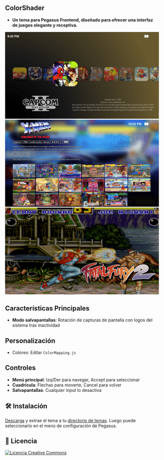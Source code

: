 
## ColorShader

- **Un tema para Pegasus Frontend, diseñado para ofrecer una interfaz de juegos elegante y receptiva.**

![screen](https://github.com/ZagonAb/ColorShader/blob/d0c57585d9fb631c02d70102718a997ddbe5de68/.meta/screenshots/screen.png)
![screen1](https://github.com/ZagonAb/ColorShader/blob/f312ec4ec3d67990c776ca2ad8e643aee7b36c7d/.meta/screenshots/screen1.png)
![screen2](https://github.com/ZagonAb/ColorShader/blob/d0c57585d9fb631c02d70102718a997ddbe5de68/.meta/screenshots/screen2.png)


## Características Principales
- **Modo salvapantallas**: Rotación de capturas de pantalla con logos del sistema tras inactividad

## Personalización

- Colores: Editar `ColorMapping.js`

## Controles

- **Menú principal**: Izq/Der para navegar, Accept para seleccionar
- **Cuadrícula**: Flechas para moverte, Cancel para volver
- **Salvapantallas**: Cualquier input lo desactiva


## 🛠️ Instalación

[Descarga](https://github.com/ZagonAb/ColorShader/archive/refs/heads/main.zip) y extrae el tema a tu [directorio de temas](http://pegasus-frontend.org/docs/user-guide/installing-themes). Luego puede seleccionarlo en el menú de configuración de Pegasus.

## 📜 Licencia

<a rel="license" href="http://creativecommons.org/licenses/by-nc-sa/4.0/"><img alt="Licencia Creative Commons" style="border-width:0" src="https://i.creativecommons.org/l/by-nc-sa/4.0/88x31.png" /></a><br /><a rel="license" href="http://creativecommons.org/licenses/by-nc-sa/4.0/"></a>
